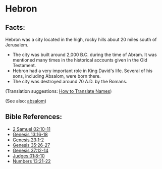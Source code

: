 # Hebron #

## Facts: ##

Hebron was a city located in the high, rocky hills about 20 miles south of Jerusalem.

* The city was built around 2,000 B.C. during the time of Abram. It was mentioned many times in the historical accounts given in the Old Testament.
* Hebron had a very important role in King David's life. Several of his sons, including Absalom, were born there.
* The city was destroyed around 70 A.D. by the Romans.

(Translation suggestions: [How to Translate Names](https://git.door43.org/Door43/en-ta-translate-vol1/src/master/content/translate_names.md))

(See also: [absalom](../other/absalom.md))

## Bible References: ##

* [2 Samuel 02:10-11](https://door43.org/en/bible/notes/2sa/02/10)
* [Genesis 13:16-18](https://door43.org/en/bible/notes/gen/13/16)
* [Genesis 23:1-2](https://door43.org/en/bible/notes/gen/23/01)
* [Genesis 35:26-27](https://door43.org/en/bible/notes/gen/35/26)
* [Genesis 37:12-14](https://door43.org/en/bible/notes/gen/37/12)
* [Judges 01:8-10](https://door43.org/en/bible/notes/jdg/01/08)
* [Numbers 13:21-22](https://door43.org/en/bible/notes/num/13/21)

